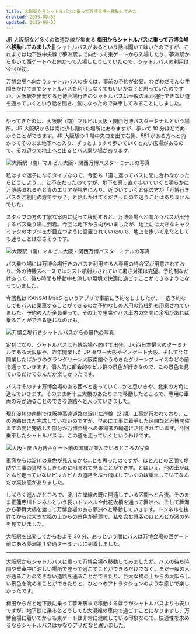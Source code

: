 ```yaml
---
title: 大阪駅からシャトルバスに乗って万博会場へ移動してみた
created: 2025-09-03
updated: 2025-09-03
---
```


JR 大阪駅など多くの鉄道路線が集まる **梅田からシャトルバスに乗って万博会場へ移動してみました🚌** シャトルバスがあるという話は聞いてはいたのですが、これまでは地下鉄中央線で夢洲駅まで向かって東ゲートから入場したり、夢洲駅から歩いて西ゲートへと向かって入場したりしていたので、シャトルバスの利用は今回が初。

万博会場へ向かうシャトルバスの多くは、事前の予約が必要。わざわざそんな手間をかけてまでシャトルバスを利用しなくてもいいかな？と思っていたのですが、大阪駅を出発する万博会場行きのシャトルバスは一般の車が通行できない道を通っていくという話を聞き、気になったので乗車してみることにしました。

---

やってきたのは、大阪駅（南）マルビル大阪・関西万博バスターミナルという場所。JR 大阪駅からは南に少し離れた場所にありますが、歩いて 10 分ほどで向かうことができます。JR 大阪駅の 1 階中央口を出て右側、551 がある方へと向かってそのまま地下へと入り、ずっとまっすぐ歩いていくと丸い広場があるので、その辺りで地上へと出るとバス乗り場があります。

![大阪駅（南）マルビル大阪・関西万博バスターミナルの写真](dd2a3b79-4c9e-4b87-a290-e295f4a86c00)

私はすぐ迷子になるタイプなので、今回も「道に迷ってバスに間に合わなかったらどうしよう…」と不安だったのですが、地下を真っ直ぐ歩いていくと明らかに万博感溢れる赤と青のエリアが視界に入り、近づいていくと係の方が「万博行きバスをご利用の方ですか？」と話しかけてくださったので迷うことはありませんでした。

スタッフの方の丁寧な案内に従って移動すると、万博会場へと向かうバスが出発するバス乗り場に到着。今回は地下から向かいましたが、地上には大きなミャクミャクのオブジェが目立つように設置されていたので、地上を歩いて来たとしても迷うことはなさそうです。

![大阪駅（南）マルビル大阪・関西万博バスターミナルの写真](f7ee8f4c-79b2-41ad-b1c0-61f4b5728b00)

バス乗り場には万博会場行きのバスを利用する人専用の待合室が用意されており、外の待機スペースではミスト噴射もされていて暑さ対策は完璧。予約制なだけあって、待ち時間も移動中も涼しい環境で快適に過ごすことができるようになっていました。

今回私は KANSAI MaaS というアプリで事前に予約をしましたが、一応予約なしでもバスに乗車することができるのか予約なしの人用の待機列も用意されていました。予約の人が全員乗って、その上で座席やバス車内の空間に余裕があれば乗ることができる感じなのかも。

![万博会場行きシャトルバスからの景色の写真](e1b93370-5ad3-4d41-f7a8-458a5743a200)

定刻になり、シャトルバスは万博会場へ向けて出発。JR 西日本最大のターミナルである大阪駅や、昨年開業した JP タワー大阪やイノゲート大阪、そして今年開業したばかりのグラングリーン大阪南館やうめきたグリーンプレイスなどの前を通っていきます。個人的に都会的なビル群の景色が好きなので、この景色を見ているだけでなんだか楽しかったです。

バスはそのまま万博会場のある西へと走っていく…かと思いきや、北東の方角に進んでいきます。そのまま新十三大橋のあたりまで移動したところで、専用の車両のみが通ることのできる道路へと入っていきました。

現在淀川の南側では阪神高速道路の淀川左岸線（2 期）工事が行われており、この道路はまだ完成していないのですが、早めに工事に着手した区間など万博開催までの間に完成した部分が万博会場への来場者の輸送に活用されています。今回乗車したシャトルバスは、この道を走っていくというわけです。

![大阪・関西万博西ゲート前の国旗が並んでいるところの写真](ff4a07ab-5be2-4e64-84e3-89edac67f500)

車窓からは淀川の景色が見えるかな…とも思ったのですが、ほとんどの区間で堤防や工事の資材らしきものに阻まれて見ることができず。とはいえ、他の車がほとんど走っていないピッカピカの道路をぶっ飛ばしていくのは乗車していてなんだか爽快感がありました。

しばらく進んだところで、淀川左岸線の既に開通している区間へと合流。そのまま正蓮寺川トンネルという長いトンネルや此花大橋を通って舞洲へ、そして舞洲から夢舞大橋を渡って万博会場のある夢洲へと移動していきます。トンネルを抜けてからは大きな橋の上からの景色が綺麗で、私を含む乗客のほとんどが窓の外を見ていました。

大阪駅を出発してからおよそ 30 分、あっという間にバスは万博会場の西ゲート前にある夢洲第 1 交通ターミナルに到着しました。

---

大阪駅からシャトルバスに乗って万博会場へ移動してみましたが、バスの待ち時間や乗車中に涼しい場所で座って過ごすことができるだけでなく、まだ一般の人が通ることのできない道路を通ることができたり、巨大な橋の上からの大阪らしい景色を眺めることができたりと、ひとつのアトラクションのような感じで楽しかったです。

梅田からだと地下鉄に乗って夢洲駅まで移動するほうがシャトルバスよりも安いですが、地下鉄に乗るとどうしても大混雑の車内で過ごすことになりますし、万博会場に着いてからも東ゲートは非常に混雑している印象なので、快適性を求めるならシャトルバスはかなりアリだなと思いました。
